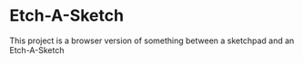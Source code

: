 # Etch-A-Sketch
This project is a browser version of something between a sketchpad and an Etch-A-Sketch
